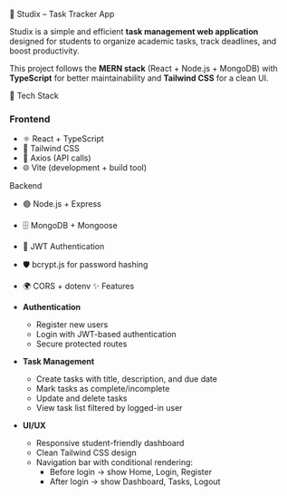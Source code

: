 📌 Studix – Task Tracker App

Studix is a simple and efficient **task management web application** designed for students to organize academic tasks, track deadlines, and boost productivity.  

This project follows the **MERN stack** (React + Node.js + MongoDB) with **TypeScript** for better maintainability and **Tailwind CSS** for a clean UI.

🚀 Tech Stack

### Frontend
- ⚛️ React + TypeScript
- 🎨 Tailwind CSS
- 🔄 Axios (API calls)
- 🌐 Vite (development + build tool)

Backend
- 🟢 Node.js + Express
- 🗄️ MongoDB + Mongoose
- 🔑 JWT Authentication
- 🛡️ bcrypt.js for password hashing
- 🌍 CORS + dotenv
✨ Features

- **Authentication**
  - Register new users
  - Login with JWT-based authentication
  - Secure protected routes

- **Task Management**
  - Create tasks with title, description, and due date
  - Mark tasks as complete/incomplete
  - Update and delete tasks
  - View task list filtered by logged-in user

- **UI/UX**
  - Responsive student-friendly dashboard
  - Clean Tailwind CSS design
  - Navigation bar with conditional rendering:
    - Before login → show Home, Login, Register
    - After login → show Dashboard, Tasks, Logout




